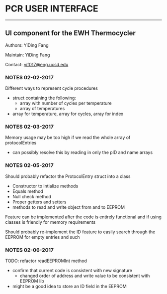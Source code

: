 # PCR USER INTERFACE
----------------------------------------------------------------------------------------------------------------------------------
## UI component for the EWH Thermocycler

Authors: YiDing Fang

Maintain: YiDing Fang

Contact: yif017@eng.ucsd.edu

### NOTES 02-02-2017 

Different ways to represent cycle procedures
* struct containing the following:
  * array with number of cycles per temperature
  * array of temperatures
* array for temperature, array for cycles, array for index

### NOTES 02-03-2017

Memory usage may be too high if we read the whole array of protocolEntries
* can possibly resolve this by reading in only the pID and name arrays

### NOTES 02-05-2017

Should probably refactor the ProtocolEntry struct into a class
* Constructor to intialize methods
* Equals method
* Null check method
* Proper getters and setters
* methods to read and write object from and to EEPROM

Feature can be implemented after the code is entirely functional and if using
classes is friendly for memory requirements

Should probably re-implement the ID feature to easily search through the EEPROM
for empty entries and such

### NOTES 02-06-2017

TODO: refactor readEEPROMInt method
* confirm that current code is consistent with new signature
  * changed order of address and write value to be consistent with EEPROM lib
* might be a good idea to store an ID field in the EEPROM

